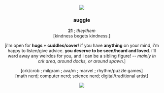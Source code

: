 <html>
  <body>
<!-- name -->
<p align="center">
  <img src=https://64.media.tumblr.com/1ea60a25198574ec8a9e389d51d61f8d/0c04fe9237e6bb9d-38/s640x960/d0dc913f820799ce1923452ab578dfc002e47ab6.gif> </img>
</p>
<h3 align="center">
auggie
</h3>
<!-- desc -->
<p align="center"><b>21</b> ; <i>theythem</i><br>[kindness begets kindness.]</p>
<!-- desc 2 -->
<p align="center">[i'm open for <b>hugs + cuddles/cover</b>! if you have <b>anything</b> on your mind, i'm happy to listen/give advice. <b>you deserve to be seen/heard and loved</b>. i'll ward away any weirdos for you, and i can be a sibling figure! -- <i>mainly in crk area, around docks, or around spawn</i>.]</p>
<p align="center">[crk/crob ; milgram ; ava/m ; marvel ; rhythm/puzzle games]<br>[math nerd; computer nerd; science nerd; digital/traditional artist]</p>

<p align="center">
  <img src=https://64.media.tumblr.com/dff125cd8be04ccbacbefe7d9b285524/efaa7506b05300a2-30/s250x400/9066eb5e7f9b346de417321a604494c39b1e1f22.gifv> </img>
</p>
  </body>
</html>
